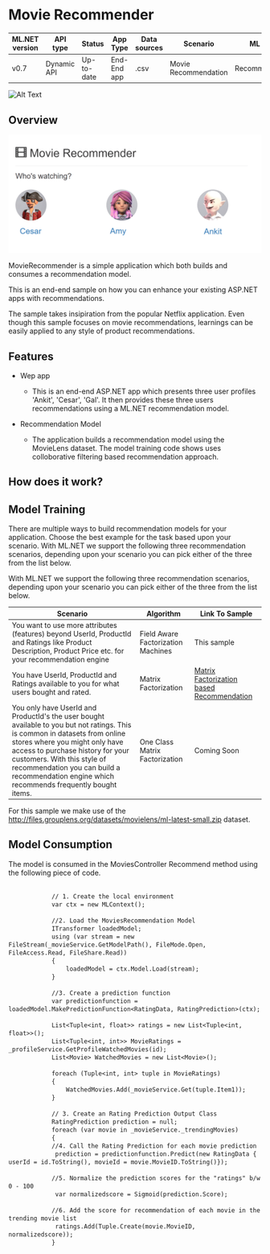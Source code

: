 # Movie Recommender 

| ML.NET version | API type          | Status                        | App Type    | Data sources | Scenario            | ML Task                   | Algorithms                  |
|----------------|-------------------|-------------------------------|-------------|-----------|---------------------|---------------------------|-----------------------------|
|v0.7| Dynamic API | Up-to-date | End-End app | .csv | Movie Recommendation | Recommendation | Field Aware Factorization Machines |

![Alt Text]()

## Overview

![Alt Text](https://github.com/dotnet/machinelearning-samples/blob/master/samples/csharp/end-to-end-apps/Recommendation-MovieRecommender/MovieRecommender/movierecommender/wwwroot/images/movierecommender.gif)

MovieRecommender is a simple application which both builds and consumes a recommendation model. 

This is an end-end sample on how you can enhance your existing ASP.NET apps with recommendations. 

The sample takes insipiration from the popular Netflix application. Even though this sample focuses on movie recommendations, learnings can be easily applied to any style of product recommendations. 

## Features
* Wep app 
    * This is an end-end ASP.NET app which presents three user profiles 'Ankit', 'Cesar', 'Gal'. It then provides these three users 
      recommendations using a ML.NET recommendation model.   

* Recommendation Model 
    * The application builds a recommendation model using the MovieLens dataset. The model training code shows 
      uses colloborative filtering based recommendation approach. 

## How does it work?

## Model Training 
There are multiple ways to build recommendation models for your application. Choose the best example for the task based upon your scenario. With ML.NET we support the following three recommendation scenarios, depending upon your scenario you can pick either of the three from the list below.

With ML.NET we support the following three recommendation scenarios, depending upon your scenario you can pick either of the three from the list below. 

| Scenario | Algorithm | Link To Sample
| --- | --- | --- | 
| You want to use more attributes (features) beyond UserId, ProductId and Ratings like Product Description, Product Price etc. for your recommendation engine | Field Aware Factorization Machines | This sample | 
| You have  UserId, ProductId and Ratings available to you for what users bought and rated.| Matrix Factorization | <a href="samples/csharp/getting-started/MatrixFactorization_MovieRecommendation">Matrix Factorization based Recommendation</a>| 
| You only have UserId and ProductId's the user bought available to you but not ratings. This is  common in datasets from online stores where you might only have access to purchase history for your customers. With this style of recommendation you can build a recommendation engine which recommends frequently bought items. | One Class Matrix Factorization | Coming Soon | 

For this sample we make use of the http://files.grouplens.org/datasets/movielens/ml-latest-small.zip dataset. 

## Model Consumption
The model is consumed in the MoviesController Recommend method using the following piece of code. 

```CSharp

            // 1. Create the local environment
            var ctx = new MLContext();
            
            //2. Load the MoviesRecommendation Model
            ITransformer loadedModel;
            using (var stream = new FileStream(_movieService.GetModelPath(), FileMode.Open, FileAccess.Read, FileShare.Read))
            {
                loadedModel = ctx.Model.Load(stream);
            }

            //3. Create a prediction function
            var predictionfunction = loadedModel.MakePredictionFunction<RatingData, RatingPrediction>(ctx);
            
            List<Tuple<int, float>> ratings = new List<Tuple<int, float>>();
            List<Tuple<int, int>> MovieRatings = _profileService.GetProfileWatchedMovies(id);
            List<Movie> WatchedMovies = new List<Movie>();

            foreach (Tuple<int, int> tuple in MovieRatings)
            {
                WatchedMovies.Add(_movieService.Get(tuple.Item1));
            }

            // 3. Create an Rating Prediction Output Class
            RatingPrediction prediction = null;
            foreach (var movie in _movieService._trendingMovies)
            {
            //4. Call the Rating Prediction for each movie prediction
             prediction = predictionfunction.Predict(new RatingData { userId = id.ToString(), movieId = movie.MovieID.ToString()});
              
            //5. Normalize the prediction scores for the "ratings" b/w 0 - 100
             var normalizedscore = Sigmoid(prediction.Score);

            //6. Add the score for recommendation of each movie in the trending movie list
             ratings.Add(Tuple.Create(movie.MovieID, normalizedscore));
            }





